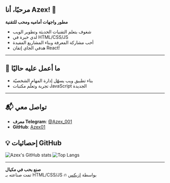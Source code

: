 <!-- ابدأ الملف مثلاً باسم README.md وضع به المحتوى التالي -->

## مرحبًا، أنا Azex! 👋

**مطور واجهات أماميه ومحب للتقنية**

- شغوف بتعلم التقنيات الحديثة وتطوير الويب
- لدي خبرة في HTML/CSS/JS
- أحب مشاركة المعرفة وبناء المشاريع المفيدة
- هدفي الجاي إتقان React!

---

## 🌟 ما أعمل عليه حاليًا

- بناء تطبيق ويب يسهّل إدارة المهام الشخصيّة
- تجربة وتعلّم مكتبات JavaScript الجديدة

---

## 📬 تواصل معي

- **معرف Telegram**: [@Azex_001](azex_001)
- **GitHub**: [Azex01](https://github.com/Azex01)

## 💡 إحصائيات GitHub

![Azex's GitHub stats](https://github-readme-stats.vercel.app/api?username=Azex01&show_icons=true&theme=dark)
![Top Langs](https://github-readme-stats.vercel.app/api/top-langs/?username=Azex01&layout=compact&theme=dark)

---

**صنع بحب في مكيال**  
تمت صناعته بـ HTML/CSS/JS 🔥 بواسطة [ازيكس](https://github.com/Azex01)
